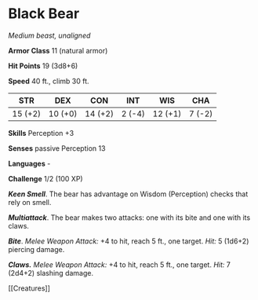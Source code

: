 # Black Bear

*Medium beast, unaligned*

**Armor Class** 11 (natural armor)

**Hit Points** 19 (3d8+6)

**Speed** 40 ft., climb 30 ft.

| STR     | DEX     | CON     | INT    | WIS     | CHA    |
|---------|---------|---------|--------|---------|--------|
| 15 (+2) | 10 (+0) | 14 (+2) | 2 (-4) | 12 (+1) | 7 (-2) |

**Skills** Perception +3

**Senses** passive Perception 13

**Languages** -

**Challenge** 1/2 (100 XP)

***Keen Smell***. The bear has advantage on Wisdom (Perception) checks that rely on smell.


***Multiattack***. The bear makes two attacks: one with its bite and one with its claws.

***Bite***. *Melee Weapon Attack:* +4 to hit, reach 5 ft., one target. *Hit:* 5 (1d6+2) piercing damage.

***Claws.*** *Melee Weapon Attack:* +4 to hit, reach 5 ft., one target. *Hit:* 7 (2d4+2) slashing damage.


[[Creatures]]
